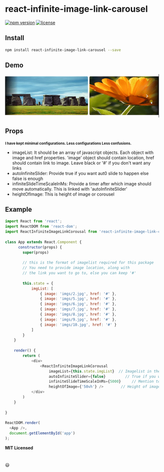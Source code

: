 # react-infinite-image-link-carousel

[![npm version][npm-main]][npm-main]
[![license][license]][license]


## Install

```bash
npm install react-infinite-image-link-carousel --save
```

## Demo

<!-- <a href="https://imgflip.com/gif/45z9ft"><img src="https://imgflip.com/gif/45z9ft" title="made at imgflip.com"/></a> -->
<!-- <a href="hji.gif"><img src="hji.gif" title="made at ezgif.com"/></a> -->
<img src="https://github.com/priyankagupta34/react-infinite-image-link-carousel/blob/HEAD/hji.gif" alt="demo-image"></img>



## Props

<small><b>I have kept minimal configurations. 
Less configurations Less confusions.</b></small>

<ul>
    <li>imageList: It should be an array of javascript objects.
     Each object with image and href properties. 'image' object should contain location, 
     href should contain link to image. Leave black or '#' if you don't want any links </li>
    <li>autoInfiniteSlider: Provide true if you want aut0 slide to happen else false is enough</li>
    <li>infiniteSlideTimeScaleInMs: Provide a timer after which image should move automatically.
    This is linked with 'autoInfiniteSlider'</li>
    <li>heightOfImage: This is height of image or corousel</li>
</ul>

## Example

```javascript
import React from 'react';
import ReactDOM from 'react-dom';
import ReactInfiniteImageLinkCorousal from 'react-infinite-image-link-carousel'

class App extends React.Component {
      constructor(props) {
        super(props)

        // this is the format of imagelist required for this package
        // You need to provide image location, along with
        // the link you want to go to, else you can keep '#'
            
        this.state = {
            imgList: [
                { image: 'imgs/2.jpg', href: '#' },
                { image: 'imgs/5.jpg', href: '#' },
                { image: 'imgs/6.jpg', href: '#' },
                { image: 'imgs/7.jpg', href: '#' },
                { image: 'imgs/8.jpg', href: '#' },
                { image: 'imgs/9.jpg', href: '#' },
                { image: 'imgs/10.jpg', href: '#' }
            ]
        }
    }

    render() {
        return (
            <div>
                <ReactInfiniteImageLinkCorousal 
                    imageList={this.state.imgList}  // Imagelist in the above format is required, rest i'll take care
                    autoInfiniteSlider={false}         // True if you want auto-slide function else false
                    infiniteSlideTimeScaleInMs={5000}     // Mention totals seconda after which slide should happen
                    heightOfImage={'50vh'} />        // Height of images or corousel
            </div>
        )
    }

}

ReactDOM.render(
  <App />,
  document.getElementById('app')
);
```

**MIT Licensed**

#
:smiley:

[npm-main]: https://badge.fury.io/js/react-infinite-image-link-carousel.svg
[license]: https://img.shields.io/apm/l/react


    
